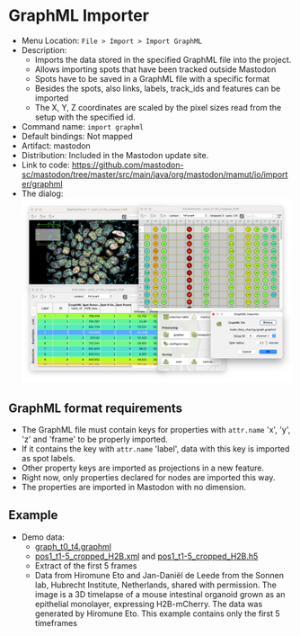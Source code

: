 # GraphML Importer

* Menu Location: `File > Import > Import GraphML`
* Description:
    * Imports the data stored in the specified GraphML file into the project.
    * Allows importing spots that have been tracked outside Mastodon
    * Spots have to be saved in a GraphML file with a specific format
    * Besides the spots, also links, labels, track_ids and features can be imported
    * The X, Y, Z coordinates are scaled by the pixel sizes read from the setup with the specified id.
* Command name: `import graphml`
* Default bindings: Not mapped
* Artifact: mastodon
* Distribution: Included in the Mastodon update site.
* Link to code: https://github.com/mastodon-sc/mastodon/tree/master/src/main/java/org/mastodon/mamut/io/importer/graphml
* The dialog: ![graphml_import.png](img/graphml_import.png)

## GraphML format requirements

* The GraphML file must contain keys for properties with <code>attr.name</code> 'x', 'y', 'z' and 'frame' to be properly
  imported.
* If it contains the key with <code>attr.name</code> 'label', data with this key is imported as spot labels.
* Other property keys are imported as projections in a new feature.
* Right now, only properties declared for nodes are imported this way.
* The properties are imported in Mastodon with no dimension.

## Example

* Demo data:
    * [graph_t0_t4.graphml](data/graph_t0_t4.graphml)
    * [pos1_t1-5_cropped_H2B.xml](data/pos1_t1-5_cropped_H2B.xml)
      and [pos1_t1-5_cropped_H2B.h5](data/pos1_t1-5_cropped_H2B.h5)
    * Extract of the first 5 frames
    * Data from Hiromune Eto and Jan-Daniël de Leede from the Sonnen lab, Hubrecht Institute, Netherlands, shared with
      permission.
      The image is a 3D timelapse of a mouse intestinal organoid grown as an epithelial monolayer, expressing
      H2B-mCherry. The data was generated by Hiromune Eto. This example contains only the first 5 timeframes
